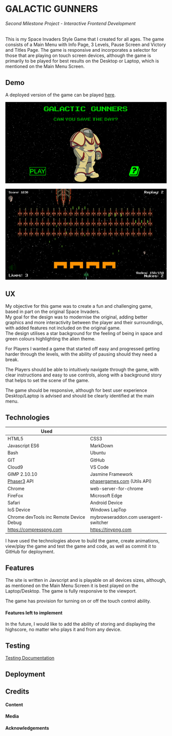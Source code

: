 # GALACTIC GUNNERS #

###### Second Milestone Project - Interactive Frontend Development ######

This is my Space Invaders Style Game that I created for all ages. The game consists of a Main Menu with Info Page, 3 Levels, Pause Screen and Victory and Titles Page.
The game is responsive and incorporates a selector for those that are playing on touch screen devices, although the game is primarily to be played for best results on the Desktop or Laptop, which is mentioned on the Main Menu Screen.


## Demo ##

A deployed version of the game can be played [here](https://michael-leese.github.io/second_milestone_project/).

![Gallactic Gunners Main Menu](assets/images/screenShots/galacticgunnersmenu.png)

![Boss Level on Level 3](assets/images/screenShots/bosslevel.png)

## UX ##

My objective for this game was to create a fun and challenging game, based in part on the original Space Invaders.  
My goal for the design was to modernise the original, adding better graphics and more interactivity between the player and their surroundings, with added features not included on the original game.  
The design utilises a star background for the feeling of being in space and green colours highlighting the alien theme.  

For Players I wanted a game that started off easy and progressed getting harder through the levels, with the ability of pausing should they need a break.

The Players should be able to intuitively navigate through the game, with clear instructions and easy to use controls, along with a background story that helps to set the scene of the game.

The game should be responsive, although for best user experience Desktop/Laptop is advised and should be clearly identified at the main menu.

## Technologies ##

Used | <span style="color:white">Leave Blank</span>       
---------- | ----------
HTML5 | CSS3
Javascript ES6 | MarkDown
Bash | Ubuntu
GIT | GitHub
Cloud9 | VS Code
GIMP 2.10.10 | Jasmine Framework
[Phaser3](https://phaser.io) API | [phasergames.com](https://phasergames.com) (Utils API)
Chrome | web-server-for-chrome
FireFox | Microsoft Edge
Safari | Android Device
IoS Device | Windows LapTop
Chrome devTools inc Remote Device Debug | mybrowseraddon.com useragent-switcher
https://compresspng.com | https://tinypng.com

I have used the technologies above to build the game, create animations, view/play the game and test the game and code, as well as commit it to GitHub for deployment.

## Features ##

The site is written in Javscript and is playable on all devices sizes, although, as mentioned on the Main Menu Screen it is best played on the Laptop/Desktop. The game is fully responsive to the viewport. 

The game has provision for turning on or off the touch control ability.

#### Features left to implement ####

In the future, I would like to add the ability of storing and displaying the highscore, no matter who plays it and from any device.

## Testing ##

[Testing Documentation](testing/tests.md)

## Deployment ##


## Credits ##

#### Content ####

#### Media ####

#### Acknowledgements ####





